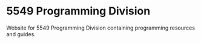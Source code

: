 # 5549 Programming Division
Website for 5549 Programming Division containing programming resources and guides.

